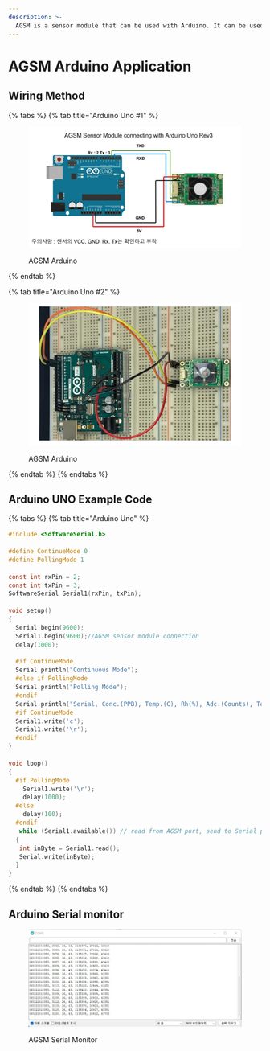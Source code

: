 ```yaml
---
description: >-
  AGSM is a sensor module that can be used with Arduino. It can be used with an Arduino UNO board to monitor sensor values. You can measure and analyze various environmental information through the sensor connection method and example code.
---
```


# AGSM Arduino Application

<!-- main image 
<figure><img src="p2_image/card_asgm_arduino.webp" alt="agsm arduino" width="563"><figcaption><p>AGSM Arduino</p></figcaption></figure>
-->

## Wiring Method

{% tabs %}
{% tab title="Arduino Uno #1" %}
<figure><img src="p2_image/arduino_connection1.webp" alt="AGSM Connection1" width="563"><figcaption><p>AGSM Arduino</p></figcaption></figure>
{% endtab %}

{% tab title="Arduino Uno #2" %}
<figure><img src="p2_image/arduino_connection2.webp" alt="AGSM Connection2" width="563"><figcaption><p>AGSM Arduino</p></figcaption></figure>
{% endtab %}
{% endtabs %}

## Arduino UNO Example Code

{% tabs %}
{% tab title="Arduino Uno" %}
```c
#include <SoftwareSerial.h>
 
#define ContinueMode 0
#define PollingMode 1
 
const int rxPin = 2;
const int txPin = 3;
SoftwareSerial Serial1(rxPin, txPin);
 
void setup()
{
  Serial.begin(9600);
  Serial1.begin(9600);//AGSM sensor module connection
  delay(1000);
 
  #if ContinueMode
  Serial.println("Continuous Mode");
  #else if PollingMode
  Serial.println("Polling Mode");
  #endif
  Serial.println("Serial, Conc.(PPB), Temp.(C), Rh(%), Adc.(Counts), Temp.(Counts), Rh(%Counts)");
  #if ContinueMode
  Serial1.write('c');
  Serial1.write('\r');
  #endif
}
 
void loop()
{
  #if PollingMode
    Serial1.write('\r');
    delay(1000);
  #else
    delay(100);
  #endif
   while (Serial1.available()) // read from AGSM port, send to Serial port to interupt continuous output send 'c''/r' without line ending, may have to send more than once.
  {
   int inByte = Serial1.read();
   Serial.write(inByte);   
  }
}
```
{% endtab %}
{% endtabs %}

## Arduino Serial monitor

<figure><img src="p2_image/AGSMSerialCommunication.webp" alt="agsm Serial monitor" width="563"><figcaption><p>AGSM Serial Monitor</p></figcaption></figure>
